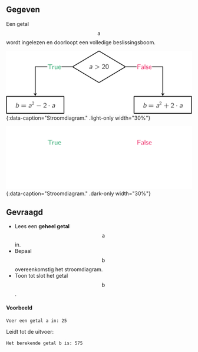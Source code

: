 ## Gegeven
Een getal $$\mathsf{a}$$ wordt ingelezen en doorloopt een volledige beslissingsboom. 

![Stroomdiagram.](media/image.png "Stroomdiagram."){:data-caption="Stroomdiagram." .light-only width="30%"}

![Stroomdiagram.](media/image_dark.png "Stroomdiagram."){:data-caption="Stroomdiagram." .dark-only width="30%"}

## Gevraagd
* Lees een **geheel getal** $$\mathsf{a}$$ in.
* Bepaal $$\mathsf{b}$$ overeenkomstig het stroomdiagram.
* Toon tot slot het getal $$\mathsf{b}$$.

#### Voorbeeld
```
Voer een getal a in: 25
```
Leidt tot de uitvoer:
```
Het berekende getal b is: 575
```